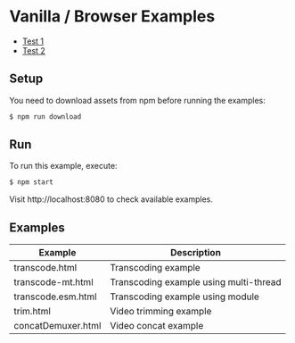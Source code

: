 # Vanilla / Browser Examples

- [Test 1](https://jumpjack.github.io/ffmpeg.wasm-gh-pages/public/transcode.html)
- [Test 2](https://jumpjack.github.io/ffmpeg.wasm-gh-pages/public/index.html)

## Setup

You need to download assets from npm before running the examples:

```bash
$ npm run download
```

## Run

To run this example, execute:

```bash
$ npm start
```

Visit http://localhost:8080 to check available examples.

## Examples

| Example | Description |
| ------- | ----------- |
| transcode.html | Transcoding example |
| transcode-mt.html | Transcoding example using multi-thread |
| transcode.esm.html | Transcoding example using module |
| trim.html | Video trimming example |
| concatDemuxer.html | Video concat example |
